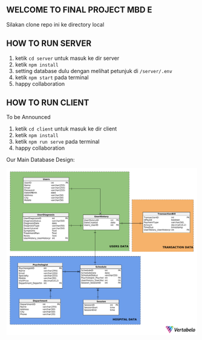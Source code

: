 ## WELCOME TO FINAL PROJECT MBD E

Silakan clone repo ini ke directory local

## HOW TO RUN SERVER

1. ketik `cd server` untuk masuk ke dir server
2. ketik `npm install`
3. setting database dulu dengan melihat petunjuk di `/server/.env`
4. ketik `npm start` pada terminal
5. happy collaboration

## HOW TO RUN CLIENT

To be Announced

1. ketik `cd client` untuk masuk ke dir client
2. ketik `npm install`
3. ketik `npm run serve` pada terminal
4. happy collaboration

Our Main Database Design:

![alt text](Rawat_Jalan_Phys_baruuuuu-2024-06-09_20-39.png)
